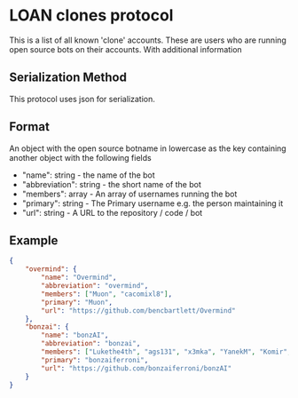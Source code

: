# LOAN clones protocol

This is a list of all known 'clone' accounts. These are users who are running open source bots on their accounts. With additional information

## Serialization Method

This protocol uses json for serialization.

## Format

An object with the open source botname in lowercase as the key containing another object with the following fields
* "name": string - the name of the bot
* "abbreviation": string - the short name of the bot
* "members": array<string> - An array of usernames running the bot
* "primary": string - The Primary username e.g. the person maintaining it
* "url": string - A URL to the repository / code / bot


## Example
```json
{
	"overmind": {
		"name": "Overmind",
		"abbreviation": "overmind",
		"members": ["Muon", "cacomixl8"],
		"primary": "Muon",
		"url": "https://github.com/bencbartlett/Overmind"
	},
	"bonzai": {
		"name": "bonzAI",
		"abbreviation": "bonzai",
		"members": ["Lukethe4th", "ags131", "x3mka", "YanekM", "Komir", "taiga"],
		"primary": "bonzaiferroni",
		"url": "https://github.com/bonzaiferroni/bonzAI"
	}
}
```
